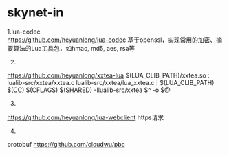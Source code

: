 # skynet-in


1.lua-codec  
https://github.com/heyuanlong/lua-codec
基于openssl，实现常用的加密、摘要算法的Lua工具包，如hmac, md5, aes, rsa等


2.
https://github.com/heyuanlong/xxtea-lua
$(LUA_CLIB_PATH)/xxtea.so : lualib-src/xxtea/xxtea.c lualib-src/xxtea/lua_xxtea.c | $(LUA_CLIB_PATH)
	$(CC) $(CFLAGS) $(SHARED) -Ilualib-src/xxtea $^ -o $@
	
3.
https://github.com/heyuanlong/lua-webclient
https请求

4.
protobuf
https://github.com/cloudwu/pbc

